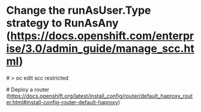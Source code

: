  # Change the runAsUser.Type strategy to RunAsAny (https://docs.openshift.com/enterprise/3.0/admin_guide/manage_scc.html)
 # > oc edit scc restricted

 # Deploy a router (https://docs.openshift.org/latest/install_config/router/default_haproxy_router.html#install-config-router-default-haproxy)

